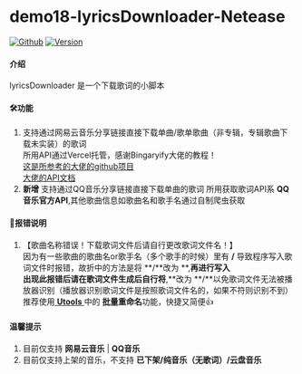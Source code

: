 # demo18-lyricsDownloader-Netease
[![Github](https://img.shields.io/badge/Github-https%3A%2F%2Fgithub.com%2FZichen3317%2Fdemo18--lyrics--downloader--netease-green)](https://github.com/Zichen3317/demo18-lyrics-downloader-netease)
[![Version](https://img.shields.io/badge/Version-0.2.0-blue)]()
#### 介绍
lyricsDownloader 是一个下载歌词的小脚本    

#### 🛠功能
1. 支持通过网易云音乐分享链接直接下载单曲/歌单歌曲（非专辑，专辑歌曲下载未实装）的歌词  
所用API通过Vercel托管，感谢Bingaryify大佬的教程！  
[这是所参考的大佬的github项目](https://github.com/Binaryify/NeteaseCloudMusicApi)  
[大佬的API文档](https://binaryify.github.io/NeteaseCloudMusicApi/#/)
2.  **新增** 支持通过QQ音乐分享链接直接下载单曲的歌词
所用获取歌词API系 **QQ音乐官方API**,其他歌曲信息如歌曲名和歌手名通过自制爬虫获取

#### 🔧报错说明
1. 【歌曲名称错误！下载歌词文件后请自行更改歌词文件名！】  
因为有一些歌曲的歌曲名or歌手名（多个歌手的时候）里有 **/** 导致程序写入歌词文件时报错，故折中的方法是将 **/**改为 **,**再进行写入  
 出现此报错后请在歌词文件生成后自行将**,**改为 **/**以免歌词文件无法被播放器识别（播放器识别歌词文件是按照歌词文件名的，如果不符则识别不到）
  推荐使用[ **Utools** ](https://u.tools/)中的 **批量重命名**功能，快捷又简便👍 

#### 温馨提示
1. 目前仅支持 **网易云音乐** |  **QQ音乐** 
2. 目前仅支持上架的音乐，不支持 **已下架/纯音乐（无歌词）/云盘音乐** 